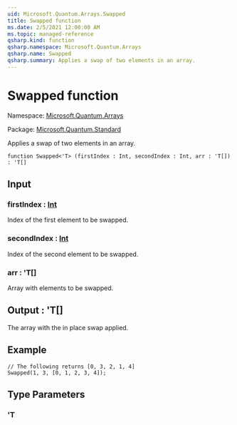 ```yaml
---
uid: Microsoft.Quantum.Arrays.Swapped
title: Swapped function
ms.date: 2/5/2021 12:00:00 AM
ms.topic: managed-reference
qsharp.kind: function
qsharp.namespace: Microsoft.Quantum.Arrays
qsharp.name: Swapped
qsharp.summary: Applies a swap of two elements in an array.
---
```


# Swapped function

Namespace: [Microsoft.Quantum.Arrays](xref:Microsoft.Quantum.Arrays)

Package: [Microsoft.Quantum.Standard](https://nuget.org/packages/Microsoft.Quantum.Standard)


Applies a swap of two elements in an array.

```qsharp
function Swapped<'T> (firstIndex : Int, secondIndex : Int, arr : 'T[]) : 'T[]
```


## Input

### firstIndex : [Int](xref:microsoft.quantum.lang-ref.int)

Index of the first element to be swapped.


### secondIndex : [Int](xref:microsoft.quantum.lang-ref.int)

Index of the second element to be swapped.


### arr : 'T[]

Array with elements to be swapped.



## Output : 'T[]

The array with the in place swap applied.## Example```qsharp// The following returns [0, 3, 2, 1, 4]Swapped(1, 3, [0, 1, 2, 3, 4]);```

## Type Parameters

### 'T

